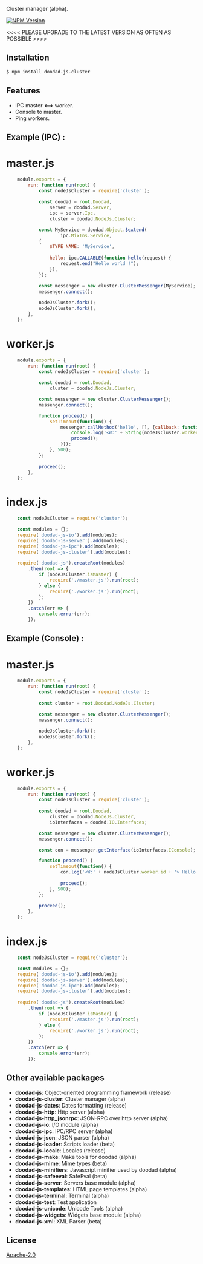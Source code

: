 Cluster manager (alpha).

[![NPM Version][npm-image]][npm-url]
 
<<<< PLEASE UPGRADE TO THE LATEST VERSION AS OFTEN AS POSSIBLE >>>>

## Installation

```bash
$ npm install doodad-js-cluster
```

## Features

  -  IPC master <==> worker.
  -  Console to master.
  -  Ping workers.

## Example (IPC) :

# master.js
```js
    module.exports = {
        run: function run(root) {
            const nodeJsCluster = require('cluster');
        
            const doodad = root.Doodad,
                server = doodad.Server,
                ipc = server.Ipc,
                cluster = doodad.NodeJs.Cluster;

            const MyService = doodad.Object.$extend(
                    ipc.MixIns.Service,
            {
                $TYPE_NAME: 'MyService',
    
                hello: ipc.CALLABLE(function hello(request) {
                    request.end("Hello world !");
                }),
            });

            const messenger = new cluster.ClusterMessenger(MyService);
            messenger.connect();
        
            nodeJsCluster.fork();
            nodeJsCluster.fork();
        },
    };
```
    
# worker.js
```js
    module.exports = {
        run: function run(root) {
            const nodeJsCluster = require('cluster');
            
            const doodad = root.Doodad,
                cluster = doodad.NodeJs.Cluster;

            const messenger = new cluster.ClusterMessenger();
            messenger.connect();

            function proceed() {
                setTimeout(function() {
                    messenger.callMethod('hello', [], {callback: function(err, result) {
                        console.log('<W:' + String(nodeJsCluster.worker.id) + '> ' + result);
                        proceed();
                    }});
                }, 500);
            };
            
            proceed();
        },
    };
```

# index.js
```js
    const nodeJsCluster = require('cluster');

	const modules = {};
	require('doodad-js-io').add(modules);
	require('doodad-js-server').add(modules);
	require('doodad-js-ipc').add(modules);
	require('doodad-js-cluster').add(modules);
	
    require('doodad-js').createRoot(modules)
		.then(root => {
			if (nodeJsCluster.isMaster) {
				require('./master.js').run(root);
			} else {
				require('./worker.js').run(root);
			};
		})
		.catch(err => {
			console.error(err);
		});
```

## Example (Console) :

# master.js
```js
	module.exports = {
		run: function run(root) {
			const nodeJsCluster = require('cluster');
			
			const cluster = root.Doodad.NodeJs.Cluster;

			const messenger = new cluster.ClusterMessenger();
			messenger.connect();
			
			nodeJsCluster.fork();
			nodeJsCluster.fork();
		},
	};
```
    
# worker.js
```js
	module.exports = {
		run: function run(root) {
			const nodeJsCluster = require('cluster');
			
			const doodad = root.Doodad,
				cluster = doodad.NodeJs.Cluster,
				ioInterfaces = doodad.IO.Interfaces;

			const messenger = new cluster.ClusterMessenger();
			messenger.connect();

			const con = messenger.getInterface(ioInterfaces.IConsole);

			function proceed() {
				setTimeout(function() {
					con.log('<W:' + nodeJsCluster.worker.id + '> Hello world !');
					
					proceed();
				}, 500);
			};
			
			proceed();
		},
	};
```

# index.js
```js
    const nodeJsCluster = require('cluster');

    const modules = {};
	require('doodad-js-io').add(modules);
	require('doodad-js-server').add(modules);
	require('doodad-js-ipc').add(modules);
	require('doodad-js-cluster').add(modules);
	
    require('doodad-js').createRoot(modules)
		.then(root => {
			if (nodeJsCluster.isMaster) {
				require('./master.js').run(root);
			} else {
				require('./worker.js').run(root);
			};
		})
		.catch(err => {
			console.error(err);
		});
```

## Other available packages

  - **doodad-js**: Object-oriented programming framework (release)
  - **doodad-js-cluster**: Cluster manager (alpha)
  - **doodad-js-dates**: Dates formatting (release)
  - **doodad-js-http**: Http server (alpha)
  - **doodad-js-http_jsonrpc**: JSON-RPC over http server (alpha)
  - **doodad-js-io**: I/O module (alpha)
  - **doodad-js-ipc**: IPC/RPC server (alpha)
  - **doodad-js-json**: JSON parser (alpha)
  - **doodad-js-loader**: Scripts loader (beta)
  - **doodad-js-locale**: Locales (release)
  - **doodad-js-make**: Make tools for doodad (alpha)
  - **doodad-js-mime**: Mime types (beta)
  - **doodad-js-minifiers**: Javascript minifier used by doodad (alpha)
  - **doodad-js-safeeval**: SafeEval (beta)
  - **doodad-js-server**: Servers base module (alpha)
  - **doodad-js-templates**: HTML page templates (alpha)
  - **doodad-js-terminal**: Terminal (alpha)
  - **doodad-js-test**: Test application
  - **doodad-js-unicode**: Unicode Tools (alpha)
  - **doodad-js-widgets**: Widgets base module (alpha)
  - **doodad-js-xml**: XML Parser (beta)
  
## License

  [Apache-2.0][license-url]

[npm-image]: https://img.shields.io/npm/v/doodad-js-cluster.svg
[npm-url]: https://npmjs.org/package/doodad-js-cluster
[license-url]: http://opensource.org/licenses/Apache-2.0